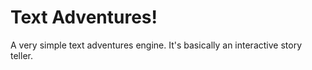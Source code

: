 # Text Adventures!

A very simple text adventures engine. It's basically an interactive story teller.

